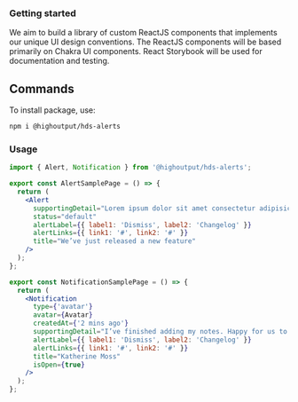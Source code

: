 ### Getting started

We aim to build a library of custom ReactJS components that implements our unique UI design conventions. The ReactJS components will be based primarily on Chakra UI components. React Storybook will be used for documentation and testing.

## Commands

To install package, use:

```bash
npm i @highoutput/hds-alerts
```

### Usage

```jsx
import { Alert, Notification } from '@highoutput/hds-alerts';

export const AlertSamplePage = () => {
  return (
    <Alert
      supportingDetail="Lorem ipsum dolor sit amet consectetur adipisicing elit. Aliquid pariatur, ipsum similique veniam."
      status="default"
      alertLabel={{ label1: 'Dismiss', label2: 'Changelog' }}
      alertLinks={{ link1: '#', link2: '#' }}
      title="We’ve just released a new feature"
    />
  );
};

export const NotificationSamplePage = () => {
  return (
    <Notification
      type={'avatar'}
      avatar={Avatar}
      createdAt={'2 mins ago'}
      supportingDetail="I’ve finished adding my notes. Happy for us to review whenever you’re ready!"
      alertLabel={{ label1: 'Dismiss', label2: 'Changelog' }}
      alertLinks={{ link1: '#', link2: '#' }}
      title="Katherine Moss"
      isOpen={true}
    />
  );
};
```
